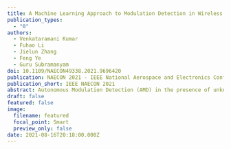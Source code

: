```yaml
---
title: A Machine Learning Approach to Modulation Detection in Wireless Communications
publication_types:
  - "0"
authors:
  - Venkataramani Kumar
  - Fuhao Li
  - Jielun Zhang
  - Feng Ye
  - Guru Subramanyam
doi: 10.1109/NAECON49338.2021.9696420
publication: NAECON 2021 - IEEE National Aerospace and Electronics Conference
publication_short: IEEE NAECON 2021
abstract: Autonomous Modulation Detection (AMD) in the presence of unknown channel conditions is critical in spectrum sensing and channel estimation. Existing works achieve AMD by processing raw spectrum measurement data. However, such approaches are computationally complex and time-consuming in practice. We propose a novel AMD as a conglomeration of symbol level extraction and a simplified machine learning classifier. The salient feature of our work is the development of a symbol level extraction scheme that processes physical layer spectrum measurements. The extracted features further simplify the machine learning model design that not only reduces computational complexity but also increases classification performance. The proposed scheme was evaluated on both software as well as hardware testing platforms. The evaluation results were discussed using different metrics and a comprehensive study on the performance of this scheme is also included in this work.
draft: false
featured: false
image:
  filename: featured
  focal_point: Smart
  preview_only: false
date: 2021-08-16T20:18:00.000Z
---
```



